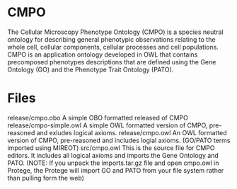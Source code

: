 CMPO
====

The Cellular Microscopy Phenotype Ontology (CMPO) is a species neutral ontology for describing general phenotypic observations relating to the whole cell, cellular components, cellular processes and cell populations. CMPO is an application ontology developed in OWL that contains precomposed phenotypes descriptions that are defined using the Gene Ontology (GO) and the Phenotype Trait Ontology (PATO).

Files
=====

release/cmpo.obo A simple OBO formatted released of CMPO
release/cmpo-simple.owl A simple OWL formatted version of CMPO, pre-reasoned and exludes logical axioms. 
release/cmpo.owl An OWL formatted version of CMPO, pre-reasoned and includes logial axioms. (GO/PATO terms imported using MIREOT)
src/cmpo.owl This is the source file for CMPO editors. It includes all logical axioms and imports the Gene Ontology and PATO. (NOTE: If you unpack the imports.tar.gz file and open cmpo.owl in Protege, the Protege will import GO and PATO from your file system rather than pulling form the web)
